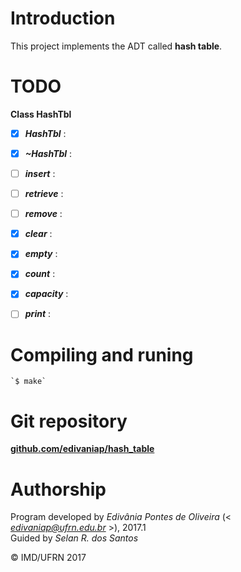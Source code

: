 # Introduction

This project implements the ADT called **hash table**.

# TODO

**Class HashTbl**  

- [X] _**HashTbl**_ :
- [X] _**~HashTbl**_ :
- [ ] _**insert**_ : 
- [ ] _**retrieve**_ : 
- [ ] _**remove**_ : 
- [X] _**clear**_ : 
- [X] _**empty**_ : 
- [X] _**count**_ : 
- [X] _**capacity**_ : 
- [ ] _**print**_ : 

	
# Compiling and runing

	`$ make`


# Git repository

[**github.com/edivaniap/hash_table**](https://github.com/edivaniap/hash_table)


# Authorship

Program developed by _Edivânia Pontes de Oliveira_ (< *edivaniap@ufrn.edu.br* >), 2017.1  
Guided by _Selan R. dos Santos_

&copy; IMD/UFRN 2017
